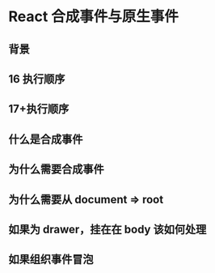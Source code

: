 # React 合成事件与原生事件

## 背景

## 16 执行顺序

## 17+执行顺序

## 什么是合成事件

## 为什么需要合成事件

## 为什么需要从 document => root

## 如果为 drawer，挂在在 body 该如何处理

## 如果组织事件冒泡

